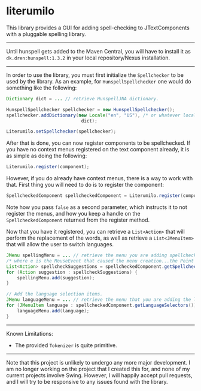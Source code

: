 literumilo
==========

This library provides a GUI for adding spell-checking to JTextComponents with a pluggable spelling library.

---

Until hunspell gets added to the Maven Central, you will have to install it as `dk.dren:hunspell:1.3.2` in your local repository/Nexus installation.

---

In order to use the library, you must first initialize the `Spellchecker` to be used by the library.  As an example, for `HunspellSpellchecker` one would do something like the following:

```java
Dictionary dict = ... // retrieve HunspellJNA dictionary.

HunspellSpellchecker spellchecker = new HunspellSpellchecker();
spellchecker.addDictionary(new Locale("en", "US"), /* or whatever locale you wish */
                            dict);

Literumilo.setSpellchecker(spellchecker);
```

After that is done, you can now register components to be spellchecked.  If you have no context menus registered on the text component already, it is as simple as doing the following:

```java
Literumilo.register(component);
```

However, if you do already have context menus, there is a way to work with that.  First thing you will need to do is to register the component:

```java
SpellcheckedComponent spellcheckedComponent = Literumilo.register(component, false);
```

Note how you pass `false` as a second parameter, which instructs it to not register the menus, and how you keep a handle on the `SpellcheckedComponent` returned from the register method.

Now that you have it registered, you can retrieve a `List<Action>` that will perform the replacement of the words, as well as retrieve a `List<JMenuItem>` that will allow the user to switch languages.

```java
JMenu spellingMenu = ... // retrieve the menu you are adding spellchecking suggestions to
/* where e is the MouseEvent that caused the menu creation...the Point is used to figure out which word was triggered on */
List<Action> spellcheckSuggestions = spellcheckedComponent.getSpellcheckSuggestions(e.getPoint());
for (Action suggestion : spellcheckSuggestions) {
	spellingMenu.add(suggestion);
}

// Add the language selection items.
JMenu languageMenu = ... // retrieve the menu that you are adding the language selectors to
for (JMenuItem language : spellcheckedComponent.getLanguageSelectors()) {
	languageMenu.add(language);
}
```

---

Known Limitations:

* The provided `Tokenizer` is quite primitive.

---

Note that this project is unlikely to undergo any more major development.  I am no longer working on the project that I created this for, and none of my current projects involve Swing.  However, I will happily accept pull requests, and I will try to be responsive to any issues found with the library.